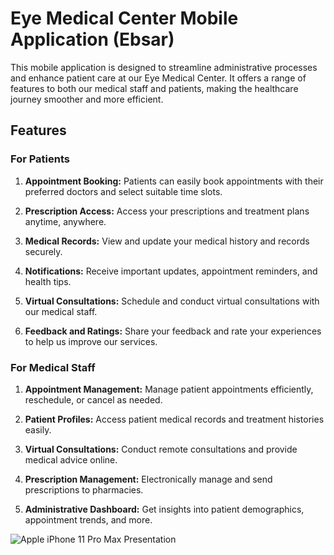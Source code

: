 
# Eye Medical Center Mobile Application (Ebsar)

This mobile application is designed to streamline administrative processes and enhance patient care at our Eye Medical Center. It offers a range of features to both our medical staff and patients, making the healthcare journey smoother and more efficient.

## Features

### For Patients
1. **Appointment Booking:** Patients can easily book appointments with their preferred doctors and select suitable time slots.

2. **Prescription Access:** Access your prescriptions and treatment plans anytime, anywhere.

3. **Medical Records:** View and update your medical history and records securely.

4. **Notifications:** Receive important updates, appointment reminders, and health tips.

5. **Virtual Consultations:** Schedule and conduct virtual consultations with our medical staff.

6. **Feedback and Ratings:** Share your feedback and rate your experiences to help us improve our services.

### For Medical Staff
1. **Appointment Management:** Manage patient appointments efficiently, reschedule, or cancel as needed.

2. **Patient Profiles:** Access patient medical records and treatment histories easily.

3. **Virtual Consultations:** Conduct remote consultations and provide medical advice online.

4. **Prescription Management:** Electronically manage and send prescriptions to pharmacies.

5. **Administrative Dashboard:** Get insights into patient demographics, appointment trends, and more.





![Apple iPhone 11 Pro Max Presentation](https://user-images.githubusercontent.com/81522801/222353865-3f0f1705-9d4e-444c-9daa-1fdca991f0f3.png)
